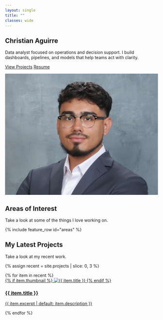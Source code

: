 ```yaml
---
layout: single
title: ""
classes: wide
---
```


<section class="section-white home-hero">
  <div class="intro-wrap">
    <div class="intro-left">
      <h1>Christian Aguirre</h1>
      <p>Data analyst focused on operations and decision support. I build dashboards, pipelines, and models that help teams act with clarity.</p>
      <p>
        <a class="btn btn--primary" href="/projects/">View Projects</a>
        <a class="btn" href="/resume/">Resume</a>
      </p>
    </div>
    <div class="intro-right">
      <img src="/assets/images/headsot.jpg" alt="Christian Aguirre" class="hero-avatar">
    </div>
  </div>
</section>

<section class="section-gray">
  <h2>Areas of Interest</h2>
  <p class="section-sub">Take a look at some of the things I love working on.</p>

  {% include feature_row id="areas" %}
</section>

<section class="section-white">
  <h2>My Latest Projects</h2>
  <p class="section-sub">Take a look at my recent work.</p>

  {% assign recent = site.projects | slice: 0, 3 %}
  <div class="cards">
    {% for item in recent %}
      <article class="card">
        <a href="{{ item.url | relative_url }}">
          {% if item.thumbnail %}
            <img src="{{ item.thumbnail | relative_url }}" alt="{{ item.title }}">
          {% endif %}
          <h3>{{ item.title }}</h3>
          <p>{{ item.excerpt | default: item.description }}</p>
        </a>
      </article>
    {% endfor %}
  </div>
</section>
